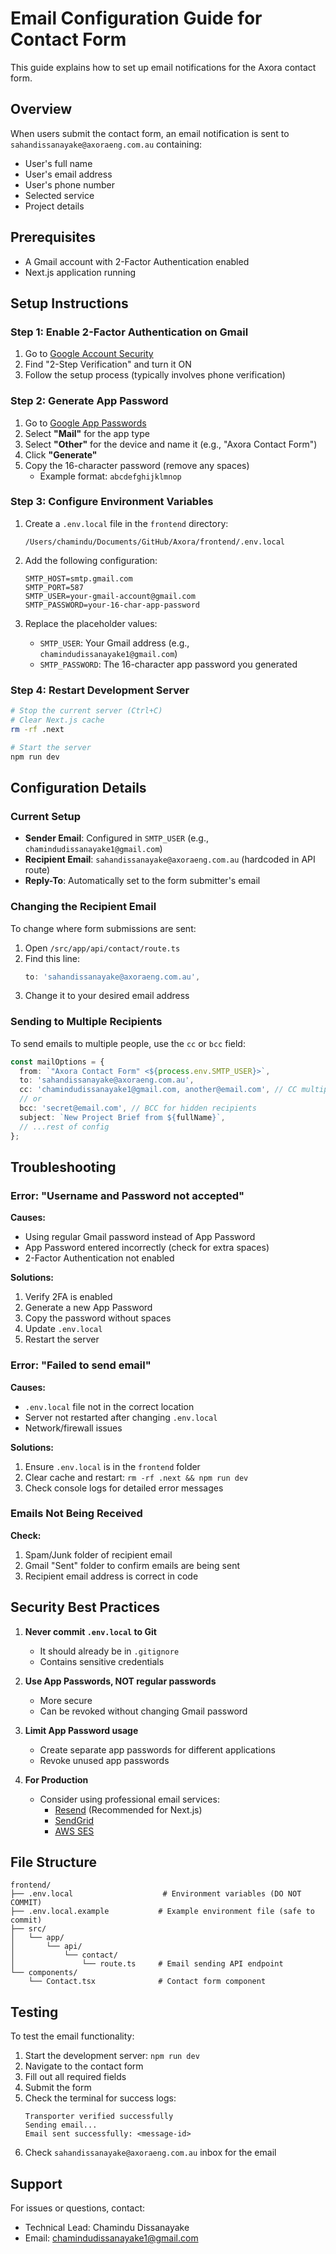 # Email Configuration Guide for Contact Form

This guide explains how to set up email notifications for the Axora contact form.

## Overview

When users submit the contact form, an email notification is sent to `sahandissanayake@axoraeng.com.au` containing:
- User's full name
- User's email address
- User's phone number
- Selected service
- Project details

## Prerequisites

- A Gmail account with 2-Factor Authentication enabled
- Next.js application running

## Setup Instructions

### Step 1: Enable 2-Factor Authentication on Gmail

1. Go to [Google Account Security](https://myaccount.google.com/security)
2. Find "2-Step Verification" and turn it ON
3. Follow the setup process (typically involves phone verification)

### Step 2: Generate App Password

1. Go to [Google App Passwords](https://myaccount.google.com/apppasswords)
2. Select **"Mail"** for the app type
3. Select **"Other"** for the device and name it (e.g., "Axora Contact Form")
4. Click **"Generate"**
5. Copy the 16-character password (remove any spaces)
   - Example format: `abcdefghijklmnop`

### Step 3: Configure Environment Variables

1. Create a `.env.local` file in the `frontend` directory:
   ```
   /Users/chamindu/Documents/GitHub/Axora/frontend/.env.local
   ```

2. Add the following configuration:
   ```plaintext
   SMTP_HOST=smtp.gmail.com
   SMTP_PORT=587
   SMTP_USER=your-gmail-account@gmail.com
   SMTP_PASSWORD=your-16-char-app-password
   ```

3. Replace the placeholder values:
   - `SMTP_USER`: Your Gmail address (e.g., `chamindudissanayake1@gmail.com`)
   - `SMTP_PASSWORD`: The 16-character app password you generated

### Step 4: Restart Development Server

```bash
# Stop the current server (Ctrl+C)
# Clear Next.js cache
rm -rf .next

# Start the server
npm run dev
```

## Configuration Details

### Current Setup

- **Sender Email**: Configured in `SMTP_USER` (e.g., `chamindudissanayake1@gmail.com`)
- **Recipient Email**: `sahandissanayake@axoraeng.com.au` (hardcoded in API route)
- **Reply-To**: Automatically set to the form submitter's email

### Changing the Recipient Email

To change where form submissions are sent:

1. Open `/src/app/api/contact/route.ts`
2. Find this line:
   ```typescript
   to: 'sahandissanayake@axoraeng.com.au',
   ```
3. Change it to your desired email address

### Sending to Multiple Recipients

To send emails to multiple people, use the `cc` or `bcc` field:

```typescript
const mailOptions = {
  from: `"Axora Contact Form" <${process.env.SMTP_USER}>`,
  to: 'sahandissanayake@axoraeng.com.au',
  cc: 'chamindudissanayake1@gmail.com, another@email.com', // CC multiple emails
  // or
  bcc: 'secret@email.com', // BCC for hidden recipients
  subject: `New Project Brief from ${fullName}`,
  // ...rest of config
};
```

## Troubleshooting

### Error: "Username and Password not accepted"

**Causes:**
- Using regular Gmail password instead of App Password
- App Password entered incorrectly (check for extra spaces)
- 2-Factor Authentication not enabled

**Solutions:**
1. Verify 2FA is enabled
2. Generate a new App Password
3. Copy the password without spaces
4. Update `.env.local`
5. Restart the server

### Error: "Failed to send email"

**Causes:**
- `.env.local` file not in the correct location
- Server not restarted after changing `.env.local`
- Network/firewall issues

**Solutions:**
1. Ensure `.env.local` is in the `frontend` folder
2. Clear cache and restart: `rm -rf .next && npm run dev`
3. Check console logs for detailed error messages

### Emails Not Being Received

**Check:**
1. Spam/Junk folder of recipient email
2. Gmail "Sent" folder to confirm emails are being sent
3. Recipient email address is correct in code

## Security Best Practices

1. **Never commit `.env.local` to Git**
   - It should already be in `.gitignore`
   - Contains sensitive credentials

2. **Use App Passwords, NOT regular passwords**
   - More secure
   - Can be revoked without changing Gmail password

3. **Limit App Password usage**
   - Create separate app passwords for different applications
   - Revoke unused app passwords

4. **For Production**
   - Consider using professional email services:
     - [Resend](https://resend.com/) (Recommended for Next.js)
     - [SendGrid](https://sendgrid.com/)
     - [AWS SES](https://aws.amazon.com/ses/)

## File Structure

```
frontend/
├── .env.local                    # Environment variables (DO NOT COMMIT)
├── .env.local.example           # Example environment file (safe to commit)
├── src/
│   └── app/
│       └── api/
│           └── contact/
│               └── route.ts     # Email sending API endpoint
└── components/
    └── Contact.tsx              # Contact form component
```

## Testing

To test the email functionality:

1. Start the development server: `npm run dev`
2. Navigate to the contact form
3. Fill out all required fields
4. Submit the form
5. Check the terminal for success logs:
   ```
   Transporter verified successfully
   Sending email...
   Email sent successfully: <message-id>
   ```
6. Check `sahandissanayake@axoraeng.com.au` inbox for the email

## Support

For issues or questions, contact:
- Technical Lead: Chamindu Dissanayake
- Email: chamindudissanayake1@gmail.com